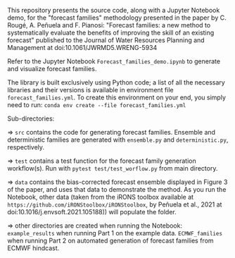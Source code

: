 This repository presents the source code, along with a Jupyter Notebook demo, for the "forecast families" methodology 
presented in the paper by C. Rougé, A. Peñuela and F. Pianosi:
"Forecast families: a new method to systematically evaluate the benefits of improving the skill of an existing forecast"
published to the Journal of Water Resources Planning and Management at doi:10.1061/JWRMD5.WRENG-5934

Refer to the Jupyter Notebook `Forecast_families_demo.ipynb` to generate and visualize forecast families.

The library is built exclusively using Python code; a list of all the necessary libraries and their versions is 
available in environment file `forecast_families.yml`. To create this environment on your end, you simply need to run:
`conda env create --file forecast_families.yml`

Sub-directories:

=> `src` contains the code for generating forecast families. Ensemble and deterministic families are generated with 
`ensemble.py` and `deterministic.py`, respectively.

=> `test` contains a test function for the forecast family generation workflow(s). Run with 
`pytest test/test_worflow.py` from main directory.

=> `data` contains the bias-corrected forecast ensemble displayed in Figure 3 of the paper, and uses that data to 
demonstrate the method. As you run the Notebook, other data (taken from the iRONS toolbox available at  
`https://github.com/iRONStoolbox/iRONStoolbox`, by Peñuela et al., 2021 at doi:10.1016/j.envsoft.2021.105188)) will
 populate the folder.

=> other directories are created when running the Notebook: 
`example_results` when running Part 1 on the example data.
`ECMWF_families` when running Part 2 on automated generation of forecast families from ECMWF hindcast.
